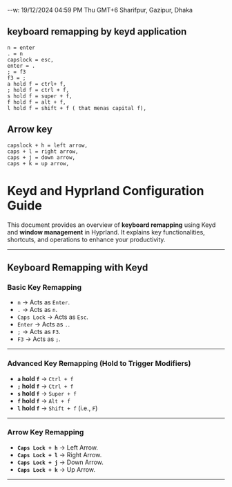 --w: 19/12/2024 04:59 PM Thu GMT+6 Sharifpur, Gazipur, Dhaka

## keyboard remapping by keyd application

```
n = enter
. = n
capslock = esc,
enter = .
; = f3
f3 = ;
a hold f = ctrl+ f,
; hold f = ctrl + f,
s hold f = super + f,
f hold f = alt + f,
l hold f = shift + f ( that menas capital f),

```

## Arrow key

```
capslock + h = left arrow,
caps + l = right arrow,
caps + j = down arrow,
caps + k = up arrow,

```

# Keyd and Hyprland Configuration Guide

This document provides an overview of **keyboard remapping** using Keyd and **window management** in Hyprland. It explains key functionalities, shortcuts, and operations to enhance your productivity.

---

## Keyboard Remapping with Keyd

### Basic Key Remapping

- `n` → Acts as `Enter`.
- `.` → Acts as `n`.
- `Caps Lock` → Acts as `Esc`.
- `Enter` → Acts as `.`.
- `;` → Acts as `F3`.
- `F3` → Acts as `;`.

---

### Advanced Key Remapping (Hold to Trigger Modifiers)

- **`a` hold `f`** → `Ctrl + f`
- **`;` hold `f`** → `Ctrl + f`
- **`s` hold `f`** → `Super + f`
- **`f` hold `f`** → `Alt + f`
- **`l` hold `f`** → `Shift + f` (i.e., `F`)

---

### Arrow Key Remapping

- **`Caps Lock + h`** → Left Arrow.
- **`Caps Lock + l`** → Right Arrow.
- **`Caps Lock + j`** → Down Arrow.
- **`Caps Lock + k`** → Up Arrow.

---
